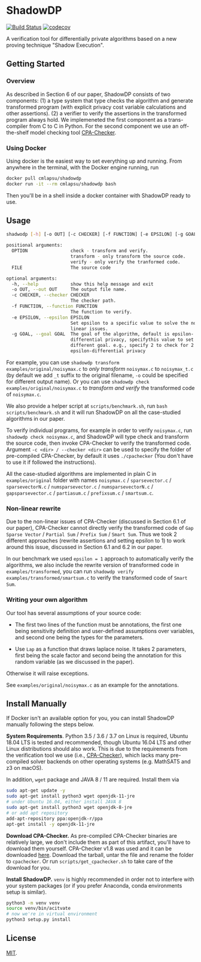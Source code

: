 # ShadowDP

[![Build Status](https://travis-ci.com/RyanWangGit/shadowdp.svg?token=6D8zTzZr7SPui6PzhT2a&branch=master)](https://travis-ci.com/RyanWangGit/shadowdp) [![codecov](https://codecov.io/gh/RyanWangGit/shadowdp/branch/master/graph/badge.svg?token=ZrKPNQCjub)](https://codecov.io/gh/RyanWangGit/shadowdp)

A verification tool for differentially private algorithms based on a new proving technique "Shadow Execution".

## Getting Started
### Overview
As described in Section 6 of our paper, ShadowDP consists of two components: (1) a type system that type checks the algorithm and generate transformed program (with explicit privacy cost variable calculations and other assertions). (2) a verifier to verify the assertions in the transformed program always hold. We implemeneted the first component as a trans-compiler from C to C in Python. For the second component we use an off-the-shelf model checking tool [CPA-Checker](https://cpachecker.sosy-lab.org/).

### Using Docker

Using docker is the easiest way to set everything up and running. From anywhere in the terminal, with the Docker engine running, run

```bash
docker pull cmlapsu/shadowdp
docker run -it --rm cmlapsu/shadowdp bash
```

Then you'll be in a shell inside a docker container with ShadowDP ready to use.

## Usage
```bash
shadwodp [-h] [-o OUT] [-c CHECKER] [-f FUNCTION] [-e EPSILON] [-g GOAL] OPTION FILE

positional arguments:
  OPTION                check - transform and verify. 
                        transform - only transform the source code. 
                        verify - only verify the tranformed code.
  FILE                  The source code

optional arguments:
  -h, --help            show this help message and exit
  -o OUT, --out OUT     The output file name.
  -c CHECKER, --checker CHECKER
                        The checker path.
  -f FUNCTION, --function FUNCTION
                        The function to verify.
  -e EPSILON, --epsilon EPSILON
                        Set epsilon to a specific value to solve the non-
                        linear issues.
  -g GOAL, --goal GOAL  The goal of the algorithm, default is epsilon-
                        differential privacy, specifythis value to set
                        different goal. e.g., specify 2 to check for 2 *
                        epsilon-differential privacy
```

For example, you can use `shadowdp transform examples/original/noisymax.c` to *only transform* `noisymax.c` to `noisymax_t.c` (by default we add `_t` suffix to the original filename, `-o` could be specified for different output name). Or you can use `shadowdp check examples/original/noisymax.c` to *transform and verify* the transformed code of `noisymax.c`.

We also provide a helper script at `scripts/benchmark.sh`, run `bash scripts/benchmark.sh` and it will run ShadowDP on all the case-studied algorithms in our paper.

To verify individual programs, for example in order to verify `noisymax.c`, run `shadowdp check noisymax.c`, and ShadowDP will type check and transform the source code, then invoke CPA-Checker to verify the transformed code. Argument `-c <dir> / --checker <dir>` can be used to specify the folder of pre-compiled CPA-Checker, by default it uses `./cpachecker` (You don't have to use it if followed the instructions).

All the case-studied algorithms are implemented in plain C in `examples/original` folder with names `noisymax.c` / `sparsevector.c` / `sparsevectorN.c` / `numsparsevector.c` / `numsparsevectorN.c` / `gapsparsevector.c` / `partiasum.c` / `prefixsum.c` / `smartsum.c`.

### Non-linear rewrite
Due to the non-linear issues of CPA-Checker (discussed in Section 6.1 of our paper), CPA-Checker cannot directly verify the transformed code of `Gap Sparse Vector` / `Partial Sum` / `Prefix Sum` / `Smart Sum`. Thus we took 2 different approaches (rewrite assertions and setting epsilon to 1) to work around this issue, discussed in Section 6.1 and 6.2 in our paper. 

In our benchmark we used `epsilon = 1` approach to automatically verify the algorithms, we also include the rewrite version of transformed code in `examples/transformed`, you can run `shadowdp verify examples/transformed/smartsum.c` to verify the transformed code of `Smart Sum`.

### Writing your own algorithm
Our tool has several assumptions of your source code:

* The first two lines of the function must be annotations, the first one being sensitivity definition and user-defined assumptions over variables, and second one being the types for the parameters.

* Use `Lap` as a function that draws laplace noise. It takes 2 parameters, first being the scale factor and second being the annotation for this random variable (as we discussed in the paper). 


Otherwise it will raise exceptions.

See `examples/original/noisymax.c` as an example for the annotations.

## Install Manually

If Docker isn't an available option for you, you can install ShadowDP manually following the steps below.

**System Requirements**.
Python 3.5 / 3.6 / 3.7 on Linux is required, Ubuntu 18.04 LTS is tested and recommended, though Ubuntu 16.04 LTS and other Linux distributions should also work. This is due to the requirements from the verification tool we use (i.e., [CPA-Checker](https://cpachecker.sosy-lab.org/)), which lacks many pre-compiled solver backends on other operating systems (e.g. MathSAT5 and z3 on macOS). 

In addition, `wget` package and JAVA 8 / 11 are required. Install them via
```bash
sudo apt-get update -y
sudo apt-get install python3 wget openjdk-11-jre
# under Ubuntu 16.04, either install JAVA 8
sudo apt-get install python3 wget openjdk-8-jre
# or add apt repository
add-apt-repository ppa:openjdk-r/ppa
apt-get install -y openjdk-11-jre
```

**Download CPA-Checker.** 
As pre-compiled CPA-Checker binaries are relatively large, we don't include them as part of this artifact, you'll have to download them yourself. CPA-Checker v1.8 was used and it can be downloaded [here](https://cpachecker.sosy-lab.org/download.php). Download the tarball, untar the file and rename the folder to `cpachecker`. Or run `scripts/get_cpachecker.sh` to take care of the download for you.

**Install ShadowDP.**
`venv` is highly recommended in order not to interfere with your system packages (or if you prefer Anaconda, conda environments setup is similar).

```bash
python3 -m venv venv
source venv/bin/acitvate
# now we're in virtual environment
python3 setup.py install
```

## License
[MIT](https://github.com/RyanWangGit/shadowdp/blob/master/LICENSE).

